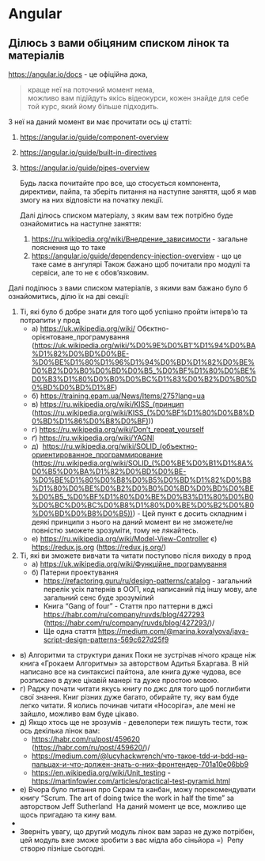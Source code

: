 # Angular


## Ділюсь з вами обіцяним списком лінок та матеріалів

https://angular.io/docs - це офіційна дока, 
  > краще неї на поточний момент нема,\
  > можливо вам підійдуть якісь відеокурси, кожен знайде для себе той курс, який йому більше підходить.

З неї на даний момент ви має прочитати ось ці статті: 
1. https://angular.io/guide/component-overview
2. https://angular.io/guide/built-in-directives
3. https://angular.io/guide/pipes-overview

   Будь ласка почитайте про все, що стосується компонента, директиви, пайпа, та зберіть питання на наступне заняття, щоб я мав змогу на них відповісти на початку лекції.

   Далі ділюсь списком матеріалу, з яким вам теж потрібно буде ознайомитись на наступне заняття:
   1. https://ru.wikipedia.org/wiki/Внедрение_зависимости - загальне пояснення що то таке
   2. https://angular.io/guide/dependency-injection-overview - що це таке саме в ангулярі Також бажано щоб почитали про модулі та сервіси, але то не є обовʼязковим.
      
Далі поділюсь з вами списком матеріалів, з якими вам бажано було б ознайомитись, ділю їх на дві секції:
1. Ті, які було б добре знати для того щоб успішно пройти інтервʼю та потрапити у прод
    - а) https://uk.wikipedia.org/wiki/ Обєктно-орієнтоване_програмування (https://uk.wikipedia.org/wiki/%D0%9E%D0%B1'%D1%94%D0%BA%D1%82%D0%BD%D0%BE-%D0%BE%D1%80%D1%96%D1%94%D0%BD%D1%82%D0%BE%D0%B2%D0%B0%D0%BD%D0%B5_%D0%BF%D1%80%D0%BE%D0%B3%D1%80%D0%B0%D0%BC%D1%83%D0%B2%D0%B0%D0%BD%D0%BD%D1%8F)
    - б) https://training.epam.ua/News/Items/275?lang=ua
    - в) https://ru.wikipedia.org/wiki/KISS_(принцип (https://ru.wikipedia.org/wiki/KISS_(%D0%BF%D1%80%D0%B8%D0%BD%D1%86%D0%B8%D0%BF)))
    - г) https://ru.wikipedia.org/wiki/Don’t_repeat_yourself
    - ґ) https://ru.wikipedia.org/wiki/YAGNI
    - д)  https://ru.wikipedia.org/wiki/SOLID_(объектно-ориентированное_программирование (https://ru.wikipedia.org/wiki/SOLID_(%D0%BE%D0%B1%D1%8A%D0%B5%D0%BA%D1%82%D0%BD%D0%BE-%D0%BE%D1%80%D0%B8%D0%B5%D0%BD%D1%82%D0%B8%D1%80%D0%BE%D0%B2%D0%B0%D0%BD%D0%BD%D0%BE%D0%B5_%D0%BF%D1%80%D0%BE%D0%B3%D1%80%D0%B0%D0%BC%D0%BC%D0%B8%D1%80%D0%BE%D0%B2%D0%B0%D0%BD%D0%B8%D0%B5))) - Цей пункт є досить складним і деякі принципи з нього на даний момент ви не зможете/не повністю зможете зрозуміти, тому не лякайтесь.
    - е) https://ru.wikipedia.org/wiki/Model-View-Controller є) https://redux.js.org (https://redux.js.org/)
2. Ті, які ви зможете вивчати та читати поступово після виходу в прод
   - а) https://uk.wikipedia.org/wiki/Функційне_програмування
   - б) Патерни проектування
       - https://refactoring.guru/ru/design-patterns/catalog - загальний перелік усіх патернів в ООП, код написаний під іншу мову, але загальний сенс буде зрозумілий
       - Книга “Gang of four” - Стаття про паттерни в джсі https://habr.com/ru/company/ruvds/blog/427293 (https://habr.com/ru/company/ruvds/blog/427293/)/
       - Ще одна стаття https://medium.com/@marina.kovalyova/java-script-design-patterns-569c627d25f9
  - в) Алгоритми та структури даних Поки не зустрічав нічого краще ніж книга «Грокаем Алгоритмы» за авторством Адитья Бхаргава. В ній написано все на синтаксисі пайтона, але книга дуже чудова, все розписано в дуже цікавій манері та дуже простою мовою.
  - г) Раджу почати читати якусь книгу по джс для того щоб поглибити свої знання. Книг різних дуже багато, обирайте ту, яку вам буде легко читати. Я колись починав читати «Носоріга», але мені не зайшло, можливо вам буде цікаво. 
  - д) Якщо хтось ще не зрозумів - девелопери теж пишуть тести, тож ось декілька лінок вам:
    - https://habr.com/ru/post/459620 (https://habr.com/ru/post/459620/)/
    - https://medium.com/@lucyhackwrench/что-такое-tdd-и-bdd-на-пальцах-и-что-должен-знать-о-них-фронтендер-701a10e06bb9
    - https://en.wikipedia.org/wiki/Unit_testing - https://martinfowler.com/articles/practical-test-pyramid.html
  - е) Вчора було питання про Скрам та канбан, можу порекомендувати книгу “Scrum. The art of doing twice the work in half the time” за авторством Jeff Sutherland  На даний момент це все, можливо ще щось пригадаю та кину вам.
  -
  - Зверніть увагу, що другий модуль лінок вам зараз не дуже потрібен, цей модуль вже зможе зробити з вас мідла або сіньйора =)  Репу створю пізніше сьогодні.

